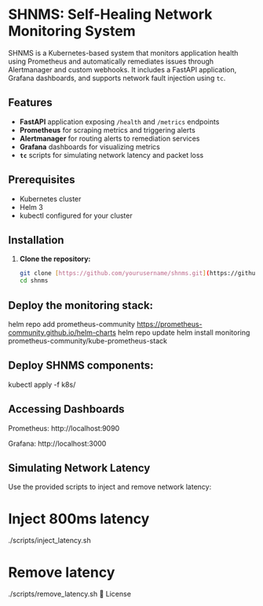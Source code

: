 
# SHNMS: Self-Healing Network Monitoring System

SHNMS is a Kubernetes-based system that monitors application health using Prometheus and automatically remediates issues through Alertmanager and custom webhooks. It includes a FastAPI application, Grafana dashboards, and supports network fault injection using `tc`.

## Features

- **FastAPI** application exposing `/health` and `/metrics` endpoints
- **Prometheus** for scraping metrics and triggering alerts
- **Alertmanager** for routing alerts to remediation services
- **Grafana** dashboards for visualizing metrics
- **`tc`** scripts for simulating network latency and packet loss

## Prerequisites

- Kubernetes cluster
- Helm 3
- kubectl configured for your cluster

##  Installation

1. **Clone the repository:**

   ```bash
   git clone [https://github.com/yourusername/shnms.git](https://github.com/jaspreet1388/shnms/blob/3886162b60e08e591c175a0e01c8fe973053b2da/README.md)
   cd shnms


## Deploy the monitoring stack:

helm repo add prometheus-community https://prometheus-community.github.io/helm-charts
helm repo update
helm install monitoring prometheus-community/kube-prometheus-stack

## Deploy SHNMS components:
kubectl apply -f k8s/


## Accessing Dashboards
Prometheus: http://localhost:9090

Grafana: http://localhost:3000


## Simulating Network Latency
Use the provided scripts to inject and remove network latency:

# Inject 800ms latency
./scripts/inject_latency.sh

# Remove latency
./scripts/remove_latency.sh
📄 License
